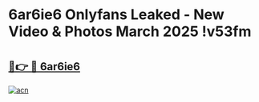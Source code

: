 # 6ar6ie6 Onlyfans Leaked - New Video & Photos March 2025 !v53fm

# <h2><a href="https://bjhpn6.iuczelnia.edu.pl?title=6ar6ie6&ref=v53fm">🔗👉 🔴 6ar6ie6</a></h2>

[![acn](https://github.com/user-attachments/assets/0f9c940e-d8b0-45ae-aac7-cd30a18b3e1c)](https://bjhpn6.iuczelnia.edu.pl?title=6ar6ie6&ref=v53fm)

